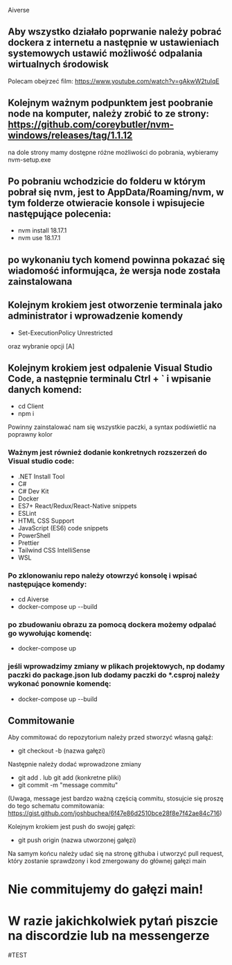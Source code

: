 Aiverse

## Aby wszystko działało poprwanie należy pobrać dockera z internetu a następnie w ustawieniach systemowych ustawić możliwość odpalania wirtualnych środowisk
Polecam obejrzeć film: https://www.youtube.com/watch?v=gAkwW2tuIqE

## Kolejnym ważnym podpunktem jest poobranie node na komputer, należy zrobić to ze strony: https://github.com/coreybutler/nvm-windows/releases/tag/1.1.12
   na dole strony mamy dostępne różne możliwości do pobrania, wybieramy nvm-setup.exe

## Po pobraniu wchodzicie do folderu w którym pobrał się nvm, jest to AppData/Roaming/nvm, w tym folderze otwieracie konsole i wpisujecie następujące polecenia:
 - nvm install 18.17.1
 - nvm use 18.17.1
   
## po wykonaniu tych komend powinna pokazać się wiadomość informująca, że wersja node została zainstalowana
## Kolejnym krokiem jest otworzenie terminala jako administrator i wprowadzenie komendy
 - Set-ExecutionPolicy Unrestricted
   
oraz wybranie opcji [A]

## Kolejnym krokiem jest odpalenie Visual Studio Code, a następnie terminalu Ctrl + ` i wpisanie danych komend:
 - cd Client
 - npm i

Powinny zainstalować nam się wszystkie paczki, a syntax podświetlić na poprawny kolor


### Ważnym jest również dodanie konkretnych rozszerzeń do Visual studio code:
 - .NET Install Tool
 - C#
 - C# Dev Kit
 - Docker
 - ES7+ React/Redux/React-Native snippets
 - ESLint
 - HTML CSS Support
 - JavaScript (ES6) code snippets
 - PowerShell
 - Prettier
 - Tailwind CSS IntelliSense
 - WSL


### Po zklonowaniu repo należy otowrzyć konsolę i wpisać następujące komendy:

 - cd Aiverse
 - docker-compose up --build

### po zbudowaniu obrazu za pomocą dockera możemy odpalać go wywołując komendę:
 - docker-compose up

### jeśli wprowadzimy zmiany w plikach projektowych, np dodamy paczki do package.json lub dodamy paczki do *.csproj należy wykonać ponownie komendę:
 - docker-compose up --build

## Commitowanie

Aby commitować do repozytorium należy przed stworzyć własną gałąź:
 - git checkout -b (nazwa gałęzi)

Następnie należy dodać wprowadzone zmiany
 - git add . lub git add (konkretne pliki)
 - git commit -m "message commitu"

(Uwaga, message jest bardzo ważną częścią commitu, stosujcie się proszę do tego schematu commitowania: https://gist.github.com/joshbuchea/6f47e86d2510bce28f8e7f42ae84c716)

Kolejnym krokiem jest push do swojej gałęzi:
 - git push origin (nazwa utworzonej gałęzi)

Na samym końcu należy udać się na stronę githuba i utworzyć pull request, który zostanie sprawdzony i kod zmergowany do głównej gałęzi main

# Nie commitujemy do gałęzi main!

# W razie jakichkolwiek pytań piszcie na discordzie lub na messengerze

#TEST

